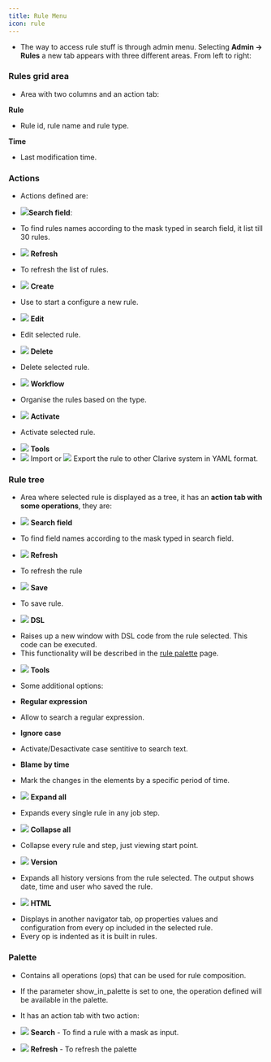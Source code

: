 ```yaml
---
title: Rule Menu
icon: rule
---
```


* The way to access rule stuff is through admin menu. Selecting **Admin → Rules** a new tab appears with three different areas. From left to right:

### Rules grid area

* Area with two columns and an action tab:

**Rule**

* Rule id, rule name and rule type.

**Time**

* Last modification time.

### Actions

* Actions defined are:

- <img src="/static/images/icons/search-small.svg" />**Search field**:
* To find rules names according to the mask typed in search field, it list till 30 rules.

- <img src="/static/images/icons/refresh.svg" /> **Refresh**

* To refresh the list of rules.

- <img src="/static/images/icons/add.svg" /> **Create**

* Use to start a configure a new rule.

- <img src="/static/images/icons/edit.svg" /> **Edit**

* Edit selected rule.

- <img src="/static/images/icons/delete.svg" /> **Delete**

* Delete selected rule.

- <img src="/static/images/icons/workflow.svg" /> **Workflow**

* Organise the rules based on the type.

- <img src="/static/images/icons/restart_new.svg" /> **Activate**

* Activate selected rule.

- <img src="/static/images/icons/wrench.svg" /> **Tools**
- <img src="/static/images/icons/import.svg" /> Import or <img src="/static/images/icons/export.svg" /> Export the rule to other Clarive system in YAML format.

### Rule tree

* Area where selected rule is displayed as a tree, it has an **action tab with some operations**, they are:

- <img src="/static/images/icons/search-small.svg" /> **Search field**

* To find field names according to the mask typed in search field.

- <img src="/static/images/icons/refresh.svg" /> **Refresh**

* To refresh the rule

- <img src="/static/images/icons/action_save.svg" /> **Save**

* To save rule.

- <img src="/static/images/icons/edit.svg" /> **DSL**

* Raises up a new window with DSL code from the rule selected. This code can be executed.
* This functionality will be described in the [rule palette](rules/rule-palette) page.

- <img src="/static/images/icons/wrench.svg" /> **Tools**

* Some additional options:

- **Regular expression**

* Allow to search a regular expression.

- **Ignore case**

* Activate/Desactivate case sentitive to search text.

- **Blame by time**

* Mark the changes in the elements by a specific period of time.

- <img src="/static/images/icons/expandall.svg" /> **Expand all**

* Expands every single rule in any job step.

- <img src="/static/images/icons/collapseall.svg" /> **Collapse all**

* Collapse every rule and step, just viewing start point.

- <img src="/static/images/icons/slot.svg" /> **Version**

* Expands all history versions from the rule selected. The output shows date, time and user who saved the rule.

- <img src="/static/images/icons/html.svg" /> **HTML**

* Displays in another navigator tab, op properties values and configuration from every op included in the selected rule.
* Every op is indented as it is built in rules.

### Palette

* Contains all operations (ops) that can be used for rule composition.
* If the parameter show_in_palette is set to one, the operation defined will be available in the palette.

* It has an action tab with two action:

- <img src="/static/images/icons/search-small.svg" /> **Search** - To find a rule with a mask as input.

- <img src="/static/images/icons/refresh.svg" /> **Refresh** - To refresh the palette

